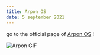 ```yaml
---
title: Arpon OS
date: 5 september 2021
---
```

go to the official page of [Arpon OS](https://nfteam.netlify.app/arpon/home.html) !
<style>
		img {
			max-width: 100%;
			height: auto;
		}
</style>
<img src="https://nfteam.netlify.app/arpon/images/arpon.gif" alt="Arpon GIF">